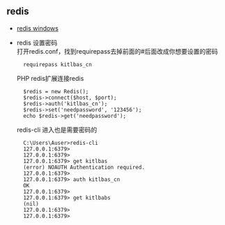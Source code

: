 ## redis
- [redis windows](redis_windows.md)
- redis 设置密码  
	打开redis.conf，找到requirepass去掉前面的#后面改成你想要设置的密码

		requirepass kitlbas_cn
	PHP redis扩展连接redis

		$redis = new Redis();
		$redis->connect($host, $port);
		$redis->auth('kitlbas_cn');
		$redis->set('needpassword', '123456');
		echo $redis->get('needpassword');

	redis-cli 进入也是需要密码的

		C:\Users\Auser>redis-cli
		127.0.0.1:6379>
		127.0.0.1:6379>
		127.0.0.1:6379> get kitlbas
		(error) NOAUTH Authentication required.
		127.0.0.1:6379>
		127.0.0.1:6379> auth kitlbas_cn
		OK
		127.0.0.1:6379>
		127.0.0.1:6379> get kitlbabs
		(nil)
		127.0.0.1:6379>
		127.0.0.1:6379>